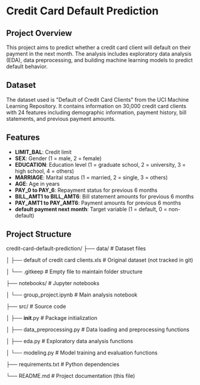 # Credit Card Default Prediction

## Project Overview
This project aims to predict whether a credit card client will default on their payment in the next month. The analysis includes exploratory data analysis (EDA), data preprocessing, and building machine learning models to predict default behavior.

## Dataset
The dataset used is "Default of Credit Card Clients" from the UCI Machine Learning Repository. It contains information on 30,000 credit card clients with 24 features including demographic information, payment history, bill statements, and previous payment amounts.

## Features
- **LIMIT_BAL**: Credit limit
- **SEX**: Gender (1 = male, 2 = female)
- **EDUCATION**: Education level (1 = graduate school, 2 = university, 3 = high school, 4 = others)
- **MARRIAGE**: Marital status (1 = married, 2 = single, 3 = others)
- **AGE**: Age in years
- **PAY_0 to PAY_6**: Repayment status for previous 6 months
- **BILL_AMT1 to BILL_AMT6**: Bill statement amounts for previous 6 months
- **PAY_AMT1 to PAY_AMT6**: Payment amounts for previous 6 months
- **default payment next month**: Target variable (1 = default, 0 = non-default)

## Project Structure

credit-card-default-prediction/
├── data/ # Dataset files

│   ├── default of credit card clients.xls # Original dataset (not tracked in git)

│   └── .gitkeep # Empty file to maintain folder structure

├── notebooks/ # Jupyter notebooks

│   └── group_project.ipynb # Main analysis notebook

├── src/ # Source code

│   ├── __init__.py # Package initialization

│   ├── data_preprocessing.py # Data loading and preprocessing functions

│   ├── eda.py # Exploratory data analysis functions

│   └── modeling.py # Model training and evaluation functions

├── requirements.txt # Python dependencies

└── README.md # Project documentation (this file)
